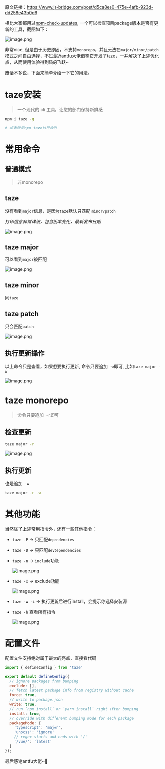 原文链接：https://www.js-bridge.com/post/d5ca8ee0-475e-4afb-923d-dd258e43b0d6

相比大家都用过[npm-check-updates](https://www.npmjs.com/package/npm-check-updates), 一个可以检查项目package版本是否有更新的工具，截图如下：

![image.png](https://pic4.zhimg.com/80/v2-0fb5b4e04251d4261f0dcfd508e029d7.webp)

非常nice, 但是由于历史原因，不支持`monorepo`，并且无法在`major/minor/patch`模式之间自由选择，不过最近[antfu](https://github.com/antfu)大佬借鉴它开发了[taze](https://github.com/antfu/taze)，一并解决了上述优化点，从而使用体验得到质的飞跃~

废话不多说，下面来简单介绍一下它的用法。

# taze安装

> 一个现代的 cli 工具，让您的部门保持新鲜感

```bash
npm i taze -g

# 或者使用npx taze执行检测
```

# 常用命令

## 普通模式

> 非monorepo

## taze

没有看到`major`信息，是因为`taze`默认只匹配 `minor/patch`

*打印信息非常详细，包含版本变化，最新发布日期*

![image.png](https://pic2.zhimg.com/80/v2-3dffe51a4c6adae10962069f5bf6d8d1.webp)

## taze major

可以看到`major`被匹配

![image.png](https://pic1.zhimg.com/80/v2-08e45a4fa9da911d5ac719caf6f99680.webp)

## taze minor

同`taze`

## taze patch

只会匹配`patch`

![image.png](https://pic3.zhimg.com/80/v2-fc26edf189b24e5abc1a1dbc03f86696.webp)

## 执行更新操作

以上命令只是查看，如果想要执行更新, 命令只要追加` -w`即可, 比如`taze major -w`

![image.png](https://pic2.zhimg.com/80/v2-c7b9a92ce96fac6c368dbdbd0ed37119.webp)

# taze monorepo

> 命令只要追加` -r`即可

## 检查更新

```bash
taze major -r
```

![image.png](https://pic2.zhimg.com/80/v2-7c8aea08305b5e12b393ee7bb70cf995.webp)

## 执行更新

也是追加` -w`

```bash
taze major -r -w
```

# 其他功能

当然除了上述常用指令外，还有一些其他指令：

- `taze -P`  -> 只匹配`dependencies`
- `taze -D`  -> 只匹配`devDependencies`
- `taze -n`  -> `include`功能

    ![image.png](https://pic3.zhimg.com/80/v2-aba571c7a20225e8a93de870aad8f796.webp)

- `taze -x`  -> exclude功能

    ![image.png](https://pic1.zhimg.com/80/v2-64299d16a705405478bf48af4d92161c.webp)

- `taze -w -i`  -> 执行更新后进行install，会提示你选择安装源
- `taze -h` 查看所有指令

    ![image.png](https://pic3.zhimg.com/80/v2-d7f6edf6221df55c08873adb72c50ffa.webp)

# 配置文件

配置文件支持绝对属于最大的亮点，直接看代码


```js
import { defineConfig } from 'taze'

export default defineConfig({
  // ignore packages from bumping
  exclude: [],
  // fetch latest package info from registry without cache
  force: true,
  // write to package.json
  write: true,
  // run `npm install` or `yarn install` right after bumping
  install: true,
  // override with different bumping mode for each package
  packageMode: {
    'typescript': 'major',
    'unocss': 'ignore',
    // regex starts and ends with '/'
    '/vue/': 'latest'
  }
});

```

最后感谢antfu大佬~🥳
